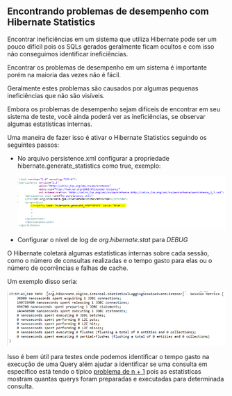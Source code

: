 ## Encontrando problemas de desempenho com Hibernate Statistics

Encontrar ineficiências em um sistema que utiliza Hibernate pode ser um pouco difícil pois os SQLs gerados geralmente ficam ocultos e com isso não conseguimos identificar ineficiências.

Encontrar os problemas de desempenho em um sistema é importante porém na maioria das vezes não é fácil.

Geralmente estes problemas são causados por algumas pequenas ineficiências que não são visíveis.

Embora os problemas de desempenho sejam difíceis de encontrar em seu sistema de teste, você ainda poderá ver as ineficiências, se observar algumas estatísticas internas. 

Uma maneira de fazer isso é ativar o Hibernate Statistics seguindo os seguintes passos:

- No arquivo persistence.xml configurar a propriedade hibernate.generate_statistics como true, exemplo:

  ![img](./assets/image_0.png)

  

- Configurar o nível de log de *org.hibernate.stat* para *DEBUG*



O Hibernate coletará algumas estatísticas internas sobre cada sessão, como o número de consultas realizadas e o tempo gasto para elas ou o número de ocorrências e falhas de cache.

Um exemplo disso seria:

![img](./assets/image_1.png)

Isso é bem útil para testes onde podemos identificar o tempo gasto na execução de uma Query além ajudar a identificar se uma consulta em específico está tendo o típico [problema de n + 1](https://vladmihalcea.com/n-plus-1-query-problem/) pois as estatísticas mostram quantas querys foram preparadas e executadas para determinada consulta.

